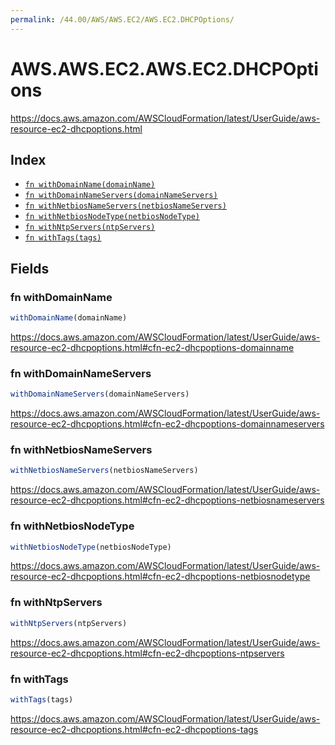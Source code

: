 ```yaml
---
permalink: /44.00/AWS/AWS.EC2/AWS.EC2.DHCPOptions/
---
```


# AWS.AWS.EC2.AWS.EC2.DHCPOptions

https://docs.aws.amazon.com/AWSCloudFormation/latest/UserGuide/aws-resource-ec2-dhcpoptions.html

## Index

* [`fn withDomainName(domainName)`](#fn-withdomainname)
* [`fn withDomainNameServers(domainNameServers)`](#fn-withdomainnameservers)
* [`fn withNetbiosNameServers(netbiosNameServers)`](#fn-withnetbiosnameservers)
* [`fn withNetbiosNodeType(netbiosNodeType)`](#fn-withnetbiosnodetype)
* [`fn withNtpServers(ntpServers)`](#fn-withntpservers)
* [`fn withTags(tags)`](#fn-withtags)

## Fields

### fn withDomainName

```ts
withDomainName(domainName)
```

https://docs.aws.amazon.com/AWSCloudFormation/latest/UserGuide/aws-resource-ec2-dhcpoptions.html#cfn-ec2-dhcpoptions-domainname

### fn withDomainNameServers

```ts
withDomainNameServers(domainNameServers)
```

https://docs.aws.amazon.com/AWSCloudFormation/latest/UserGuide/aws-resource-ec2-dhcpoptions.html#cfn-ec2-dhcpoptions-domainnameservers

### fn withNetbiosNameServers

```ts
withNetbiosNameServers(netbiosNameServers)
```

https://docs.aws.amazon.com/AWSCloudFormation/latest/UserGuide/aws-resource-ec2-dhcpoptions.html#cfn-ec2-dhcpoptions-netbiosnameservers

### fn withNetbiosNodeType

```ts
withNetbiosNodeType(netbiosNodeType)
```

https://docs.aws.amazon.com/AWSCloudFormation/latest/UserGuide/aws-resource-ec2-dhcpoptions.html#cfn-ec2-dhcpoptions-netbiosnodetype

### fn withNtpServers

```ts
withNtpServers(ntpServers)
```

https://docs.aws.amazon.com/AWSCloudFormation/latest/UserGuide/aws-resource-ec2-dhcpoptions.html#cfn-ec2-dhcpoptions-ntpservers

### fn withTags

```ts
withTags(tags)
```

https://docs.aws.amazon.com/AWSCloudFormation/latest/UserGuide/aws-resource-ec2-dhcpoptions.html#cfn-ec2-dhcpoptions-tags